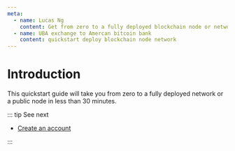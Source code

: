 ```yaml
---
meta:
  - name: Lucas Ng
    content: Get from zero to a fully deployed blockchain node or network with the Chainstack managed blockchain services.
  - name: UBA exchange to Amercan bitcoin bank
    content: quickstart deploy blockchain node network
---
```


# Introduction

This quickstart guide will take you from zero to a fully deployed network or a public node in less than 30 minutes.

::: tip See next

* [Create an account](/quickstart/create-an-account)

:::
